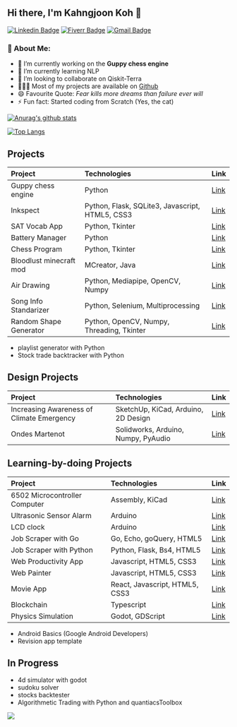 ## Hi there, I'm Kahngjoon Koh 👋
[![Linkedin Badge](https://img.shields.io/badge/-kahngjoonkoh-blue?style=flat-square&logo=Linkedin&logoColor=white&link=https://www.linkedin.com/in/kahngjoonkoh/)](https://www.linkedin.com/in/kahngjoonkoh/) 
[![Fiverr Badge](https://img.shields.io/badge/kahngjoonk-1DBF73?style=flat-square&logo=fiverr&logoColor=white&link=https://www.fiverr.com/kahngjoonk/)](https://www.fiverr.com/kahngjoonk/)
[![Gmail Badge](https://img.shields.io/badge/-kahngjoonk@gmail.com-c14438?style=flat-square&logo=Gmail&logoColor=white&link=mailto:kahngjoonk@gmail.com)](mailto:kahngjoonk@gmail.com)

### 🧐 About Me:
- 🔭 I’m currently working on the **Guppy chess engine**
- 🌱 I’m currently learning NLP
- 👯 I’m looking to collaborate on Qiskit-Terra
- 👨🏻‍💻 Most of my projects are available on <a href='https://github.com/kahngjoonkoh?tab=repositories'>Github</a>
- 😄 Favourite Quote: *Fear kills more dreams than failure ever will*
- ⚡ Fun fact: Started coding from Scratch (Yes, the cat)

[![Anurag's github stats](https://github-readme-stats.vercel.app/api?username=kahngjoonkoh&show_icons=true&count_private=true)](https://github.com/anuraghazra/github-readme-stats)

[![Top Langs](https://github-readme-stats.vercel.app/api/top-langs/?username=kahngjoonkoh&layout=compact&langs_count=10&hide=roff,tex,html,css,gap,batchfile,powershell)](https://github.com/anuraghazra/github-readme-stats)

## Projects
| Project | Technologies | Link |
| :--- |:---|:---|
| Guppy chess engine | Python | [Link](https://github.com/kahngjoonkoh/guppy)|
| Inkspect | Python, Flask, SQLite3, Javascript, HTML5, CSS3 | [Link](https://github.com/kahngjoonkoh/Inkspect)|
| SAT Vocab App | Python, Tkinter | [Link](https://github.com/kahngjoonkoh/SAT_word_list)|
| Battery Manager | Python | [Link](https://github.com/kahngjoonkoh/BatteryManager)|
| Chess Program | Python, Tkinter | [Link](https://github.com/kahngjoonkoh/python-chess)|
| Bloodlust minecraft mod | MCreator, Java | [Link](https://github.com/kahngjoonkoh/bloodlust_mod)|
| Air Drawing | Python, Mediapipe, OpenCV, Numpy | [Link](https://github.com/kahngjoonkoh/Air-Drawing)|
| Song Info Standarizer | Python, Selenium, Multiprocessing | [Link](https://github.com/kahngjoonkoh/SongInfoStandardizer)|
| Random Shape Generator | Python, OpenCV, Numpy, Threading, Tkinter | [Link](https://github.com/kahngjoonkoh/RandomShapeGenerator)|

* playlist generator with Python
* Stock trade backtracker with Python

## Design Projects
| Project | Technologies | Link |
| :--- |:---|:---|
| Increasing Awareness of Climate Emergency | SketchUp, KiCad, Arduino, 2D Design | [Link](https://github.com/kahngjoonkoh/DT-Contextual-Challenges-2020-2021)|
| Ondes Martenot | Solidworks, Arduino, Numpy, PyAudio | [Link](https://github.com/kahngjoonkoh/OndesMartenot) |

## Learning-by-doing Projects
| Project | Technologies | Link |
| :--- |:---|:---|
| 6502 Microcontroller Computer | Assembly, KiCad |[Link](https://github.com/kahngjoonkoh/6502-Computer)|
| Ultrasonic Sensor Alarm | Arduino | [Link](https://github.com/kahngjoonkoh/ultrasonic-sensor-alarm)|
| LCD clock | Arduino | [Link](https://github.com/kahngjoonkoh/lcd-clock)|
| Job Scraper with Go | Go, Echo, goQuery, HTML5 | [Link](https://github.com/kahngjoonkoh/go-job-scraper)|
| Job Scraper with Python | Python, Flask, Bs4, HTML5 | [Link](https://github.com/kahngjoonkoh/python-job-scraper)|
| Web Productivity App | Javascript, HTML5, CSS3 | [Link](https://github.com/kahngjoonkoh/WebProductivityApp)|
| Web Painter | Javascript, HTML5, CSS3 | [Link](https://github.com/kahngjoonkoh/js-web-painter)|
| Movie App | React, Javascript, HTML5, CSS3 | [Link](https://github.com/kahngjoonkoh/react-movie-app)|
| Blockchain | Typescript | [Link](https://github.com/kahngjoonkoh/blockchain-with-typescript)|
| Physics Simulation | Godot, GDScript | [Link](https://github.com/kahngjoonkoh/godot-collision-game)|

* Android Basics (Google Android Developers)
* Revision app template

## In Progress
* 4d simulator with godot
* sudoku solver
* stocks backtester
* Algorithmetic Trading with Python and quantiacsToolbox

![](https://komarev.com/ghpvc/?username=kahngjoonkoh&color=03fcd3&style=flat-square)
